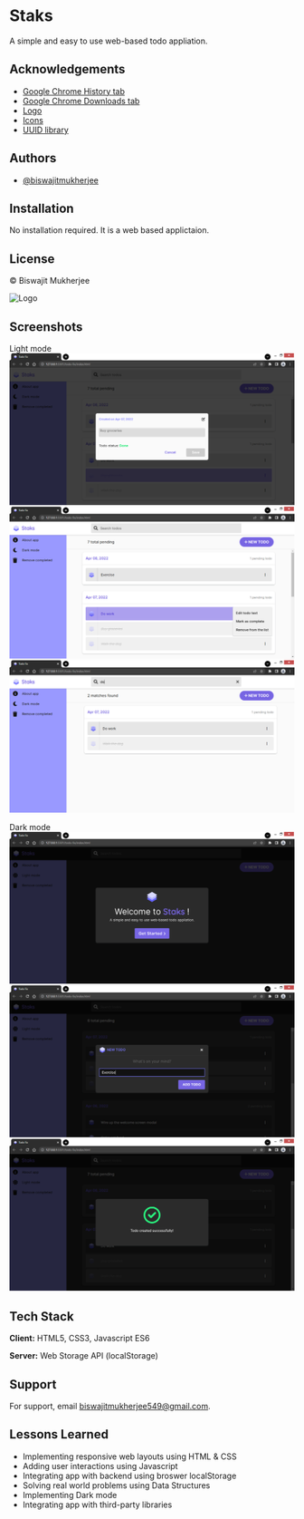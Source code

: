 
# Staks

A simple and easy to use web-based todo appliation.


## Acknowledgements

 - [Google Chrome History tab](chrome://history/)
 - [Google Chrome Downloads tab](chrome://downloads/)
 - [Logo](https://iconscout.com/icon/layer-1957315)
 - [Icons](https://fontawesome.com/icons)
 - [UUID library](https://github.com/thenativeweb/uuidv4)
 
 


## Authors

- [@biswajitmukherjee](https://github.com/Biswajit-Mukherjee)


## Installation

No installation required. It is a web based applictaion.
    
## License

&copy; Biswajit Mukherjee


![Logo](./img/logo.ico)

## Screenshots

Light mode
![App Light Screenshot 1](./img/screenshots/app-light-ss-1.png)
![App Light Screenshot 2](./img/screenshots/app-light-ss-2.png)
![App Light Screenshot 3](./img/screenshots/app-light-ss-3.png)

Dark mode
![App Dark Screenshot 1](./img/screenshots/app-dark-ss-1.png)
![App Dark Screenshot 2](./img/screenshots/app-dark-ss-2.png)
![App Dark Screenshot 3](./img/screenshots/app-dark-ss-3.png)

## Tech Stack

**Client:** HTML5, CSS3, Javascript ES6

**Server:** Web Storage API (localStorage)


## Support

For support, email biswajitmukherjee549@gmail.com.


## Lessons Learned

- Implementing responsive web layouts using HTML & CSS
- Adding user interactions using Javascript
- Integrating app with backend using broswer localStorage
- Solving real world problems using Data Structures
- Implementing Dark mode
- Integrating app with third-party libraries


